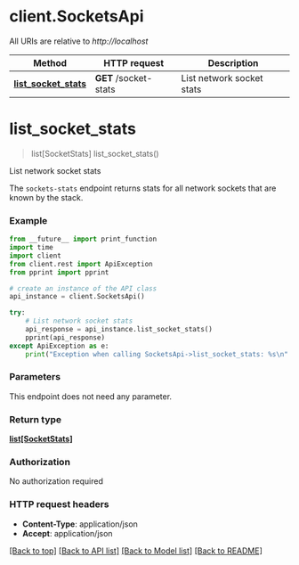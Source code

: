 # client.SocketsApi

All URIs are relative to *http://localhost*

Method | HTTP request | Description
------------- | ------------- | -------------
[**list_socket_stats**](SocketsApi.md#list_socket_stats) | **GET** /socket-stats | List network socket stats


# **list_socket_stats**
> list[SocketStats] list_socket_stats()

List network socket stats

The `sockets-stats` endpoint returns stats for all network sockets that are known by the stack. 

### Example
```python
from __future__ import print_function
import time
import client
from client.rest import ApiException
from pprint import pprint

# create an instance of the API class
api_instance = client.SocketsApi()

try:
    # List network socket stats
    api_response = api_instance.list_socket_stats()
    pprint(api_response)
except ApiException as e:
    print("Exception when calling SocketsApi->list_socket_stats: %s\n" % e)
```

### Parameters
This endpoint does not need any parameter.

### Return type

[**list[SocketStats]**](SocketStats.md)

### Authorization

No authorization required

### HTTP request headers

 - **Content-Type**: application/json
 - **Accept**: application/json

[[Back to top]](#) [[Back to API list]](../README.md#documentation-for-api-endpoints) [[Back to Model list]](../README.md#documentation-for-models) [[Back to README]](../README.md)

